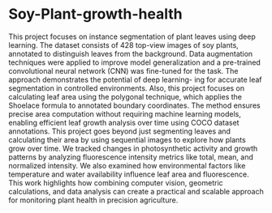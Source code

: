# Soy-Plant-growth-health

This project focuses on instance segmentation of
plant leaves using deep learning. The dataset consists of 428
top-view images of soy plants, annotated to distinguish leaves
from the background. Data augmentation techniques were
applied to improve model generalization and a pre-trained
convolutional neural network (CNN) was fine-tuned for the
task. The approach demonstrates the potential of deep learning-
ing for accurate leaf segmentation in controlled environments.
Also, this project focuses on calculating leaf area using the
polygonal technique, which applies the Shoelace formula to
annotated boundary coordinates. The method ensures precise
area computation without requiring machine learning models,
enabling efficient leaf growth analysis over time using COCO
dataset annotations. This project goes beyond just segmenting
leaves and calculating their area by using sequential images to explore how plants grow
over time. We tracked changes in photosynthetic activity and growth patterns by analyzing fluorescence
intensity metrics like total, mean, and normalized intensity. We also examined how environmental factors like temperature
and water availability influence leaf area and fluorescence. This work highlights how combining
computer vision, geometric calculations, and data analysis can
create a practical and scalable approach for monitoring plant
health in precision agriculture.
